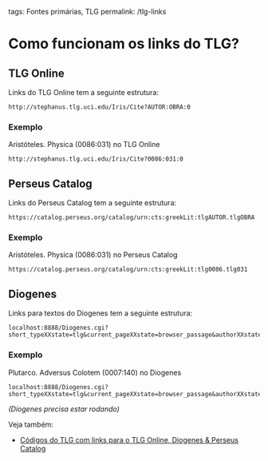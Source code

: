 tags: Fontes primárias, TLG
permalink: /tlg-links

# Como funcionam os links do TLG?
## TLG Online  

Links do TLG Online tem a seguinte estrutura:  

```
http://stephanus.tlg.uci.edu/Iris/Cite?AUTOR:OBRA:0
```

### Exemplo  
Aristóteles. Physica (0086:031) no TLG Online  

```
http://stephanus.tlg.uci.edu/Iris/Cite?0086:031:0
```

## Perseus Catalog  
Links do Perseus Catalog tem a seguinte estrutura:

```
https://catalog.perseus.org/catalog/urn:cts:greekLit:tlgAUTOR.tlgOBRA
```

### Exemplo  
Aristóteles. Physica (0086:031) no Perseus Catalog

```
https://catalog.perseus.org/catalog/urn:cts:greekLit:tlg0086.tlg031
```

## Diogenes
Links para textos do Diogenes tem a seguinte estrutura:

```
localhost:8888/Diogenes.cgi?short_typeXXstate=tlg&current_pageXXstate=browser_passage&authorXXstate=AUTHOR&workXXstate=WORK
```

### Exemplo   
Plutarco. Adversus Colotem (0007:140) no Diogenes

```
localhost:8888/Diogenes.cgi?short_typeXXstate=tlg&current_pageXXstate=browser_passage&authorXXstate=0007&workXXstate=140
```
*(Diogenes precisa estar rodando)*

Veja também:
- [Códigos do TLG com links para o TLG Online, Diogenes & Perseus Catalog](cod-tlg-link)
